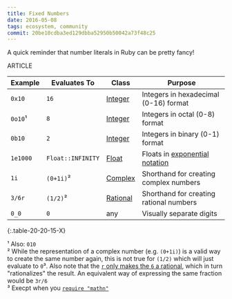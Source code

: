 ```yaml
---
title: Fixed Numbers
date: 2016-05-08
tags: ecosystem, community
commit: 20be10cdba3ed129dbba52950b50042a73f48c25
---
```


A quick reminder that number literals in Ruby can be pretty fancy!

ARTICLE

Example     | Evaluates To | Class    | Purpose
------------|--------------|----------|--------
`0x10`      | `16`         | [Integer](http://ruby-doc.org/core-2.3.1/Integer.html)     | Integers in hexadecimal (0-16) format
`0o10`¹     | `8`          | [Integer](http://ruby-doc.org/core-2.3.1/Integer.html)     | Integers in octal (0-8) format
`0b10`      | `2`          | [Integer](http://ruby-doc.org/core-2.3.1/Integer.html)     | Integers in binary (0-1) format
`1e1000`    | `Float::INFINITY` | [Float](http://ruby-doc.org/core-2.3.1/Float.html)    | Floats in [exponential notation](https://en.wikipedia.org/wiki/Scientific_notation#E_notation)
`1i`        | `(0+1i)`²    | [Complex](http://ruby-doc.org/core-2.3.1/Complex.html)     | Shorthand for creating complex numbers
`3/6r`      | `(1/2)`²     | [Rational](http://ruby-doc.org/core-2.3.1/Rational.html)   | Shorthand for creating rational numbers
`0_0`       | `0`          | any                                                        | Visually separate digits
{:.table-20-20-15-X}

¹ Also: `010`<br/>
² While the representation of a complex number (e.g. `(0+1i)`) is a valid way to create the same number again, this is not true for `(1/2)` which will just evaluate to `0`³. Also note that the [`r` only makes the `6` a rational](https://github.com/whitequark/parser/issues/287), which in turn "rationalizes" the result. An equivalent way of expressing the same fraction would be `3r/6`<br/>
³ Execpt when you [`require "mathn"`](https://github.com/ruby/ruby/blob/trunk/lib/mathn.rb)